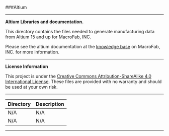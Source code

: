 ###Altium
***
**Altium Libraries and documentation.**

This directory contains the files needed to generate manufacturing data from Altium 15 and up for MacroFab, INC.

Please see the altium documentation at the [knowledge base](DERPHERP) on MacroFab, INC. for more information. 

***
**License Information**

This project is under the [Creative Commons Attribution-ShareAlike 4.0 International License](LICENSE.md). These files are provided with no warranty and should be used at your own risk. 

***
| Directory | Description |
|---|---|
| N/A | N/A | 
| N/A | N/A |


***